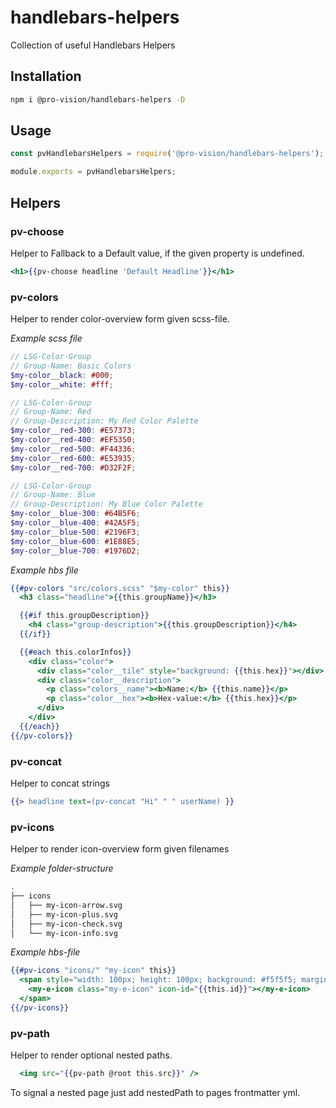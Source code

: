# handlebars-helpers

Collection of useful Handlebars Helpers

## Installation

```sh
npm i @pro-vision/handlebars-helpers -D
```

## Usage

```javascript
const pvHandlebarsHelpers = require('@pro-vision/handlebars-helpers');

module.exports = pvHandlebarsHelpers;
```


## Helpers

### pv-choose

Helper to Fallback to a Default value, if the given property is undefined.

```hbs
<h1>{{pv-choose headline 'Default Headline'}}</h1>
```


### pv-colors

Helper to render color-overview form given scss-file.

*Example scss file*

```scss
// LSG-Color-Group
// Group-Name: Basic Colors
$my-color__black: #000;
$my-color__white: #fff;

// LSG-Color-Group
// Group-Name: Red
// Group-Description: My Red Color Palette
$my-color__red-300: #E57373;
$my-color__red-400: #EF5350;
$my-color__red-500: #F44336;
$my-color__red-600: #E53935;
$my-color__red-700: #D32F2F;

// LSG-Color-Group
// Group-Name: Blue
// Group-Description: My Blue Color Palette
$my-color__blue-300: #64B5F6;
$my-color__blue-400: #42A5F5;
$my-color__blue-500: #2196F3;
$my-color__blue-600: #1E88E5;
$my-color__blue-700: #1976D2;
```

*Example hbs file*
```hbs
{{#pv-colors "src/colors.scss" "$my-color" this}}
  <h3 class="headline">{{this.groupName}}</h3>

  {{#if this.groupDescription}}
    <h4 class="group-description">{{this.groupDescription}}</h4>
  {{/if}}

  {{#each this.colorInfos}}
    <div class="color">
      <div class="color__tile" style="background: {{this.hex}}"></div>
      <div class="color__description">
        <p class="colors__name"><b>Name:</b> {{this.name}}</p>
        <p class="color__hex"><b>Hex-value:</b> {{this.hex}}</p>
      </div>
    </div>
  {{/each}}
{{/pv-colors}}
```


### pv-concat

Helper to concat strings

```hbs
{{> headline text=(pv-concat "Hi" " " userName) }}
```


### pv-icons

Helper to render icon-overview form given filenames

*Example folder-structure*

```bash
.
├── icons
│   ├── my-icon-arrow.svg
│   ├── my-icon-plus.svg
│   ├── my-icon-check.svg
│   └── my-icon-info.svg
```

*Example hbs-file*

```hbs
{{#pv-icons "icons/" "my-icon" this}}
  <span style="width: 100px; height: 100px; background: #f5f5f5; margin: 2px; padding: 10px; display: inline-block;">
    <my-e-icon class="my-e-icon" icon-id="{{this.id}}"></my-e-icon>
  </span>
{{/pv-icons}}
```


### pv-path

Helper to render optional nested paths.

```hbs
  <img src="{{pv-path @root this.src}}" />
```

To signal a nested page just add nestedPath to pages frontmatter yml.